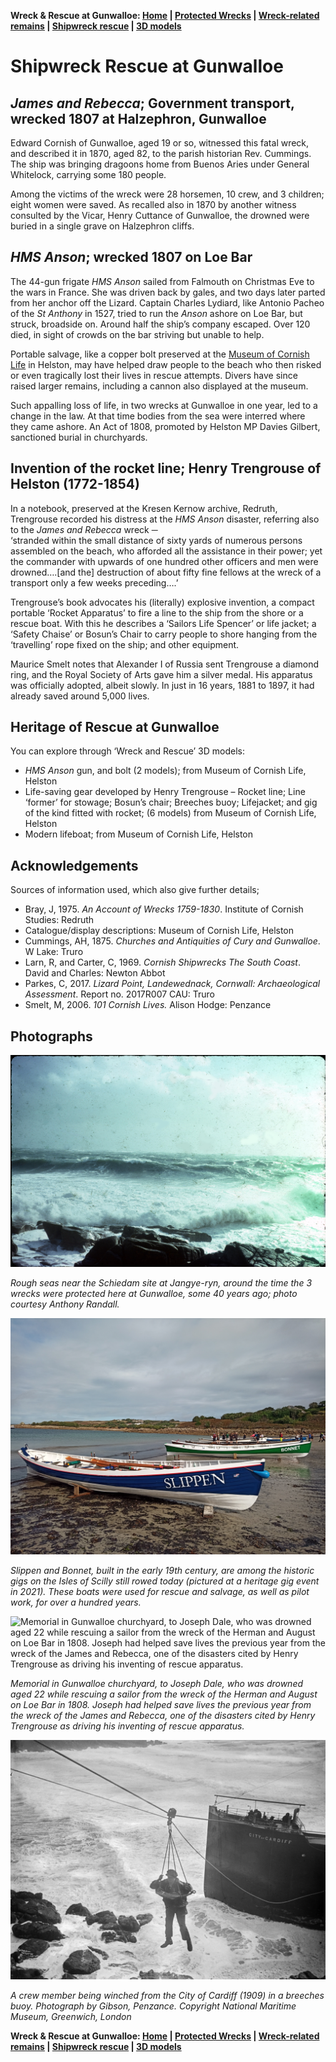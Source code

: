 **Wreck & Rescue at Gunwalloe: [Home](index.md) | [Protected Wrecks](protected-wrecks-at-gunwalloe.md) | [Wreck-related remains](more-wreck-related-remains-gunwalloe.md) | [Shipwreck rescue](shipwreck-rescue-at-gunwalloe.md) | [3D models](3D-model-descriptions.md)**

# Shipwreck Rescue at Gunwalloe

## *James and Rebecca*; Government transport, wrecked 1807 at Halzephron, Gunwalloe

Edward Cornish of Gunwalloe, aged 19 or so, witnessed this fatal wreck, and described it in 1870, aged 82, to the parish historian Rev. Cummings. The ship was bringing dragoons home from Buenos Aries under General Whitelock, carrying some 180 people. 

Among the victims of the wreck were 28 horsemen, 10 crew, and 3 children; eight women were saved. As recalled also in 1870 by another witness consulted by the Vicar, Henry Cuttance of Gunwalloe, the drowned were buried in a single grave on Halzephron cliffs. 

## *HMS Anson*; wrecked 1807 on Loe Bar 

The 44-gun frigate *HMS Anson* sailed from Falmouth on Christmas Eve to the wars in France. She was driven back by gales, and two days later parted from her anchor off the Lizard. Captain Charles Lydiard, like Antonio Pacheo of the *St Anthony* in 1527, tried to run the *Anson* ashore on Loe Bar, but struck, broadside on. Around half the ship’s company escaped. Over 120 died, in sight of crowds on the bar striving but unable to help.

Portable salvage, like a copper bolt preserved at the [Museum of Cornish Life](https://museumofcornishlife.co.uk) in Helston, may have helped draw people to the beach who then risked or even tragically lost their lives in rescue attempts. Divers have since raised larger remains, including a cannon also displayed at the museum.

Such appalling loss of life, in two wrecks at Gunwalloe in one year, led to a change in the law. At that time bodies from the sea were interred where they came ashore. An Act of 1808, promoted by Helston MP Davies Gilbert, sanctioned burial in churchyards.

## Invention of the rocket line; Henry Trengrouse of Helston (1772-1854) 

In a notebook, preserved at the Kresen Kernow archive, Redruth, Trengrouse recorded his distress at the *HMS Anson* disaster, referring also to the *James and Rebecca* wreck ─   
‘stranded within the small distance of sixty yards of numerous persons assembled on the beach, who afforded all the assistance in their power; yet the commander with upwards of one hundred other officers and men were drowned….[and the] destruction of about fifty fine fellows at the wreck of a transport only a few weeks preceding….’

Trengrouse’s book advocates his (literally) explosive invention, a compact portable ‘Rocket Apparatus’ to fire a line to the ship from the shore or a rescue boat. With this he describes a ‘Sailors Life Spencer’ or life jacket; a ‘Safety Chaise’ or Bosun’s Chair to carry people to shore hanging from the ‘travelling’ rope fixed on the ship; and other equipment.

Maurice Smelt notes that Alexander I of Russia sent Trengrouse a diamond ring, and the Royal Society of Arts gave him a silver medal. His apparatus was officially adopted, albeit slowly. In just in 16 years, 1881 to 1897, it had already saved around 5,000 lives.

## Heritage of Rescue at Gunwalloe 

You can explore through ‘Wreck and Rescue’ 3D models:

* *HMS Anson* gun, and bolt (2 models); from Museum of Cornish Life, Helston
* Life-saving gear developed by Henry Trengrouse – Rocket line; Line ‘former’ for stowage; Bosun’s chair; Breeches buoy; Lifejacket; and gig of the kind fitted with rocket; (6 models) from Museum of Cornish Life, Helston
* Modern lifeboat; from Museum of Cornish Life, Helston

## Acknowledgements 

Sources of information used, which also give further details;

* Bray, J, 1975. *An Account of Wrecks 1759-1830*. Institute of Cornish Studies: Redruth 
* Catalogue/display descriptions: Museum of Cornish Life, Helston
* Cummings, AH, 1875. *Churches and Antiquities of Cury and Gunwalloe*. W Lake: Truro
* Larn, R, and Carter, C, 1969. *Cornish Shipwrecks The South Coast*. David and Charles: Newton Abbot
* Parkes, C, 2017. *Lizard Point, Landewednack, Cornwall: Archaeological Assessment*. Report no. 2017R007 CAU: Truro
* Smelt, M, 2006. *101 Cornish Lives.* Alison Hodge: Penzance

## Photographs

![Rough seas near the Schiedam site at Jangye-ryn, around the time the 3 wrecks were protected here at Gunwalloe, some 40 years ago; photo courtesy Anthony Randall.](website-images/1-Jangye-ryn-AR.jpg)

*Rough seas near the Schiedam site at Jangye-ryn, around the time the 3 wrecks were protected here at Gunwalloe, some 40 years ago; photo courtesy Anthony Randall.*

![Slippen and Bonnet, built in the early 19th century, are among the historic gigs on the Isles of Scilly still rowed today (pictured at a heritage gig event in 2021). These boats were used for rescue and salvage, as well as pilot work, for over a hundred years.](website-images/2-Slippen-and-Bonnet-at-Porthmellon.jpg)

*Slippen and Bonnet, built in the early 19th century, are among the historic gigs on the Isles of Scilly still rowed today (pictured at a heritage gig event in 2021). These boats were used for rescue and salvage, as well as pilot work, for over a hundred years.*

![Memorial in Gunwalloe churchyard, to Joseph Dale, who was drowned aged 22 while rescuing a sailor from the wreck of the Herman and August on Loe Bar in 1808. Joseph had helped save lives the previous year from the wreck of the James and Rebecca, one of the disasters cited by Henry Trengrouse as driving his inventing of rescue apparatus.](website-images/3-Joseph-Dale-memorial.JPG)

*Memorial in Gunwalloe churchyard, to Joseph Dale, who was drowned aged 22 while rescuing a sailor from the wreck of the Herman and August on Loe Bar in 1808. Joseph had helped save lives the previous year from the wreck of the James and Rebecca, one of the disasters cited by Henry Trengrouse as driving his inventing of rescue apparatus.*

![Black and white photo of a crew member being winched from the City of Cardiff (1909) in a breeches buoy - a white and red ring with a sturdy pair of canvas large legs to climb inside to be winched to safety. Photograph by Gibson, Penzance. Copyright National Maritime Museum, Greenwich, London](website-images/4-City-of-Cardiff-1909-rescue.jpg)

*A crew member being winched from the City of Cardiff (1909) in a breeches buoy. Photograph by Gibson, Penzance. Copyright National Maritime Museum, Greenwich, London*

**Wreck & Rescue at Gunwalloe: [Home](index.md) | [Protected Wrecks](protected-wrecks-at-gunwalloe.md) | [Wreck-related remains](more-wreck-related-remains-gunwalloe.md) | [Shipwreck rescue](shipwreck-rescue-at-gunwalloe.md) | [3D models](3D-model-descriptions.md)**
